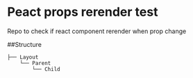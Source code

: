 # Peact props rerender test
Repo to check if react component rerender when prop change

##Structure
```
├── Layout
    └── Parent
        └── Child
```
